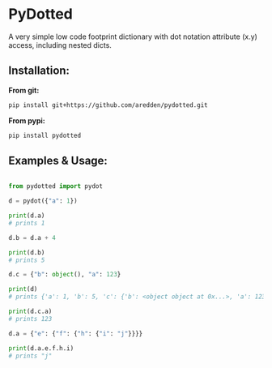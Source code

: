 # PyDotted

A very simple low code footprint dictionary with dot notation attribute (x.y) access, including nested dicts.

## Installation:

<strong> From git: </strong>
```bash
pip install git+https://github.com/aredden/pydotted.git
```

<strong>From pypi:</strong>
```bash
pip install pydotted
```

## Examples & Usage:

```python

from pydotted import pydot

d = pydot({"a": 1})

print(d.a)
# prints 1

d.b = d.a + 4

print(d.b)
# prints 5

d.c = {"b": object(), "a": 123}

print(d)
# prints {'a': 1, 'b': 5, 'c': {'b': <object object at 0x...>, 'a': 123}}

print(d.c.a)
# prints 123

d.a = {"e": {"f": {"h": {"i": "j"}}}}

print(d.a.e.f.h.i)
# prints "j"

```
